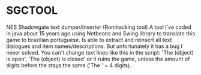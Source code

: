 # SGCTOOL
NES Shadowgate text dumper/Inserter (Romhacking tool)
A tool I've coded in java about 15 years ago using Netbeans and Swing library to translate this game to brazilian portuguese. Is able to extract and reinsert all text dialogues and item names/descriptions.
But unfortunately it has a bug I never solved. You can't change text lines like this in the script: 'The (object) is open', 'The (object) is closed' or it ruins the game, unless the amount of digits before the <object> stays the same ('The ' = 4 digits).
